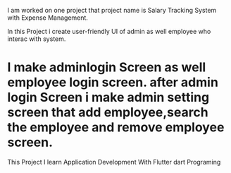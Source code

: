 I am worked on one project that project name is  Salary Tracking System with Expense Management.
 
In this Project i create user-friendly UI of admin as well employee who interac with system.

I make adminlogin Screen as well employee login screen.
after admin login Screen i make admin setting screen that add employee,search the employee and remove employee screen. 
==========================================================================================================================

This Project I learn Application Development With Flutter dart Programing 

